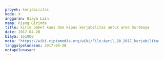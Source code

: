 ```yaml
---
proyek: kerjabilitas
kode: X
anggaran: Biaya Lain
nama: Riang Girinda
title: kirim paket kaos dan kipas kerjabilitas untuk area Surabaya
date: 2017-04-28
biaya: 161000
nota: "https://wiki.ciptamedia.org/wiki/File:April_28_2017_kerjabilitas_X_logistic_surabaya_ginda895.jpg"
tanggalpelunasan: 2017-04-28
notapelunasan:
---
```

